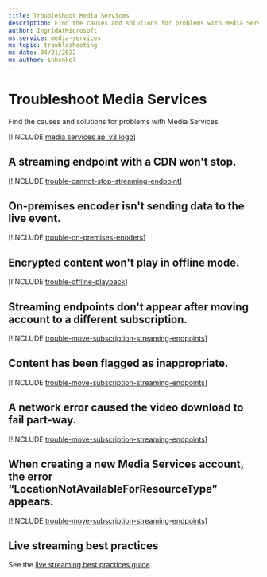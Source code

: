 ```yaml
---
title: Troubleshoot Media Services
description: Find the causes and solutions for problems with Media Services.
author: IngridAtMicrosoft
ms.service: media-services
ms.topic: troubleshooting
ms.date: 04/21/2022
ms.author: inhenkel
---
```

# Troubleshoot Media Services

Find the causes and solutions for problems with Media Services.

[!INCLUDE [media services api v3 logo](./includes/v3-hr.md)]

## A streaming endpoint with a CDN won't stop.

[!INCLUDE [trouble-cannot-stop-streaming-endpoint](./includes/trouble-cannot-stop-streaming-endpoint.md)]

## On-premises encoder isn't sending data to the live event.

[!INCLUDE [trouble-on-premises-enoders](includes/trouble-on-premises-enoders.md)]

## Encrypted content won't play in offline mode.

[!INCLUDE [trouble-offline-playback](includes/trouble-offline-playback.md)]

## Streaming endpoints don't appear after moving account to a different subscription.

[!INCLUDE [trouble-move-subscription-streaming-endpoints](./includes/trouble-move-subscription-streaming-endpoints.md)]

## Content has been flagged as inappropriate.

[!INCLUDE [trouble-move-subscription-streaming-endpoints](./includes/trouble-content-flagged-inappropriate.md)]

## A network error caused the video download to fail part-way.

[!INCLUDE [trouble-move-subscription-streaming-endpoints](./includes/trouble-network-connection-error.md)]

## When creating a new Media Services account, the error “LocationNotAvailableForResourceType” appears.

[!INCLUDE [trouble-move-subscription-streaming-endpoints](./includes/trouble-resource-location-unavailable.md)]

## Live streaming best practices

See the [live streaming best practices guide](live-event-streaming-best-practices-guide.md).
